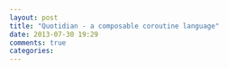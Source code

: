 ```yaml
---
layout: post
title: "Quotidian - a composable coroutine language"
date: 2013-07-30 19:29
comments: true
categories: 
---
```

